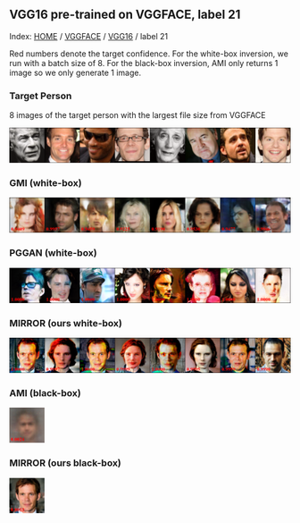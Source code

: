 ## VGG16 pre-trained on VGGFACE, label 21

Index: [HOME](../../../../) / [VGGFACE](../../) / [VGG16](../) / label 21

Red numbers denote the target confidence. For the white-box inversion, we run with a batch size of 8. For the black-box inversion, AMI only returns 1 image so we only generate 1 image.

### Target Person

8 images of the target person with the largest file size from VGGFACE

![Target person](gt.png)

### GMI (white-box)

![GMI](gmi.png)

### PGGAN (white-box)

![PGGAN](pggan.png)

### MIRROR (ours white-box)

![MIRROR white-box](ours_whitebox.png)

### AMI (black-box)

<img src="ami.png" alt="AMI" width="12.5%">

### MIRROR (ours black-box)

<img src="ours_blackbox.png" alt="MIRROR black-box" width="12.5%">